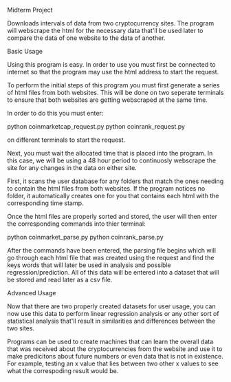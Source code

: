 Midterm Project

Downloads intervals of data from two cryptocurrency sites. The program will webscrape the html for the necessary data that'll be used later to compare the data of one website to the data of another.

Basic Usage

Using this program is easy. In order to use you must first be connected to internet so that the program may use the html address to start the request. 

To perform the initial steps of this program you must first generate a series of html files from both websites. This will be done on two seperate terminals to ensure that both websites are getting webscraped at the same time. 

In order to do this you must enter:

python coinmarketcap_request.py
python coinrank_request.py

on different terminals to start the request.

Next, you must wait the allocated time that is placed into the program. In this case, we will be using a 48 hour period to continuosly webscrape the site for any changes in the data on either site. 

First, it scans the user database for any folders that match the ones needing to contain the html files from both websites. If the program notices no folder, it automatically creates one for you that contains each html with the corresponding time stamp.

Once the html files are properly sorted and stored, the user will then enter the corresponding commands into thier terminal:

python coinmarket_parse.py
python coinrank_parse.py

After the commands have been entered, the parsing file begins which will go through each html file that was created using the request and find the keys words that will later be used in analysis and possible regression/prediction. All of this data will be entered into a dataset that will be stored and read later as a csv file. 


Advanced Usage 

Now that there are two properly created datasets for user usage, you can now use this data to perform linear regression analysis or any other sort of statistical analysis that'll result in similarities and differences between the two sites. 

Programs can be used to create machines that can learn the overall data that was received about the cryptocurrencies from the website and use it to make predicitons about future numbers or even data that is not in existence. For example, testing an x value that lies between two other x values to see what the correspoding result would be. 

